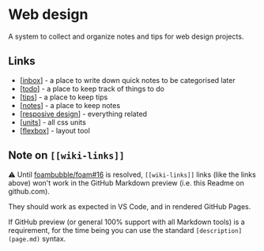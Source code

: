 # Web design

A system to collect and organize notes and tips for web design projects.

## Links

- [[inbox]] - a place to write down quick notes to be categorised later
- [[todo]] - a place to keep track of things to do
- [[tips]] - a place to keep tips
- [[notes]] - a place to keep notes
- [[resposive design]] - everything related
- [[units]] - all css units
- [[flexbox]] - layout tool

## Note on `[[wiki-links]]`

⚠️ Until [foambubble/foam#16](https://github.com/foambubble/foam/issues/16) is resolved, `[[wiki-links]]` links (like the links above) won't work in the GitHub Markdown preview (i.e. this Readme on github.com).

They should work as expected in VS Code, and in rendered GitHub Pages.

If GitHub preview (or general 100% support with all Markdown tools) is a requirement, for the time being you can use the standard `[description](page.md)` syntax.

[//begin]: # "Autogenerated link references for markdown compatibility"
[inbox]: inbox "Inbox"
[todo]: todo "Todo"
[tips]: tips "Tips"
[notes]: notes "Notes"
[resposive design]: resposive-design "Resposive Design"
[units]: units "Units"
[flexbox]: flexbox "Flexbox"
[//end]: # "Autogenerated link references"
